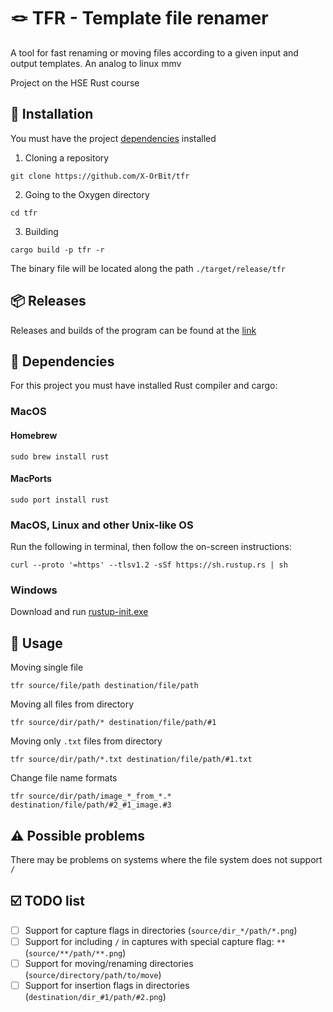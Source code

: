 # 🪢 TFR - Template file renamer

A tool for fast renaming or moving files according to a given input and output templates. An analog to linux mmv

Project on the HSE Rust course

## 🔧 Installation

You must have the project [dependencies](#dependencies) installed

1. Cloning a repository

```shell
git clone https://github.com/X-OrBit/tfr
```

2. Going to the Oxygen directory

```shell
cd tfr
```

3. Building

```shell
cargo build -p tfr -r
```

The binary file will be located along the path `./target/release/tfr`

## 📦 Releases

Releases and builds of the program can be found at the [link](https://github.com/X-OrBit/tfr/releases)

## 👔 Dependencies

For this project you must have installed Rust compiler and cargo:

### MacOS

#### Homebrew
```shell
sudo brew install rust
```

#### MacPorts
```shell
sudo port install rust
```

### MacOS, Linux and other Unix-like OS

Run the following in terminal, then follow the on-screen instructions:

```shell
curl --proto '=https' --tlsv1.2 -sSf https://sh.rustup.rs | sh
```

### Windows

Download and run [rustup-init.exe](https://static.rust-lang.org/rustup/dist/i686-pc-windows-gnu/rustup-init.exe)


## 🚀 Usage

Moving single file

```shell
tfr source/file/path destination/file/path
```

Moving all files from directory

```shell
tfr source/dir/path/* destination/file/path/#1
```

Moving only `.txt` files from directory
```shell
tfr source/dir/path/*.txt destination/file/path/#1.txt
```

Change file name formats
```shell
tfr source/dir/path/image_*_from_*.* destination/file/path/#2_#1_image.#3
```

## ⚠️ Possible problems

There may be problems on systems where the file system does not support `/`


## ☑️ TODO list
- [ ] Support for capture flags in directories (`source/dir_*/path/*.png`)
- [ ] Support for  including `/` in captures with special capture flag: `**` (`source/**/path/**.png`)
- [ ] Support for moving/renaming directories (`source/directory/path/to/move`)
- [ ] Support for insertion flags in directories (`destination/dir_#1/path/#2.png`)